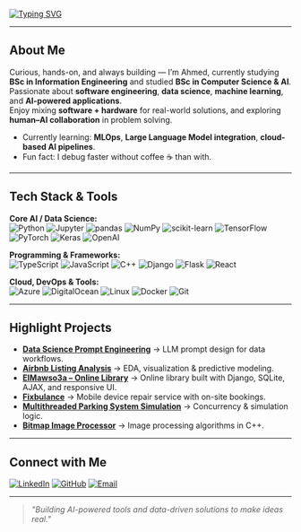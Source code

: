 <!-- Typing SVG -->
[![Typing SVG](https://readme-typing-svg.herokuapp.com?color=%2336BCF7&size=25&center=true&vCenter=true&width=800&lines=Hi+there+👋,+I'm+Ahmed+Niazi;Student;AI+%7C+Data+Science+%7C+ML+%7C+Web+Dev;Always+learning+new+things)](https://github.com/Zyrex24)

---

##  About Me
 Curious, hands-on, and always building — I’m Ahmed, currently studying **BSc in Information Engineering** and studied **BSc in Computer Science & AI**.  
 Passionate about **software engineering**, **data science**, **machine learning**, and **AI-powered applications**.  
 Enjoy mixing **software + hardware** for real-world solutions, and exploring **human–AI collaboration** in problem solving.  

-  Currently learning: **MLOps**, **Large Language Model integration**, **cloud-based AI pipelines**.  
-  Fun fact: I debug faster without coffee ☕ than with.

---

## Tech Stack & Tools

**Core AI / Data Science:**  
![Python](https://img.shields.io/badge/Python-3776AB?style=for-the-badge&logo=python&logoColor=white)
![Jupyter](https://img.shields.io/badge/Jupyter_Notebook-F37626?style=for-the-badge&logo=jupyter&logoColor=white)
![pandas](https://img.shields.io/badge/pandas-150458?style=for-the-badge&logo=pandas&logoColor=white)
![NumPy](https://img.shields.io/badge/NumPy-013243?style=for-the-badge&logo=numpy&logoColor=white)
![scikit-learn](https://img.shields.io/badge/scikit--learn-F7931E?style=for-the-badge&logo=scikit-learn&logoColor=white)
![TensorFlow](https://img.shields.io/badge/TensorFlow-FF6F00?style=for-the-badge&logo=tensorflow&logoColor=white)
![PyTorch](https://img.shields.io/badge/PyTorch-EE4C2C?style=for-the-badge&logo=pytorch&logoColor=white)
![Keras](https://img.shields.io/badge/Keras-D00000?style=for-the-badge&logo=keras&logoColor=white)
![OpenAI](https://img.shields.io/badge/OpenAI-412991?style=for-the-badge&logo=openai&logoColor=white)

**Programming & Frameworks:**  
![TypeScript](https://img.shields.io/badge/TypeScript-3178C6?style=for-the-badge&logo=typescript&logoColor=white)
![JavaScript](https://img.shields.io/badge/JavaScript-F7E018?style=for-the-badge&logo=javascript&logoColor=black)
![C++](https://img.shields.io/badge/C++-00599C?style=for-the-badge&logo=cplusplus&logoColor=white)
![Django](https://img.shields.io/badge/Django-092E20?style=for-the-badge&logo=django&logoColor=white)
![Flask](https://img.shields.io/badge/Flask-000000?style=for-the-badge&logo=flask&logoColor=white)
![React](https://img.shields.io/badge/React-20232A?style=for-the-badge&logo=react&logoColor=61DAFB)

**Cloud, DevOps & Tools:**  
![Azure](https://img.shields.io/badge/Microsoft_Azure-0089D6?style=for-the-badge&logo=microsoft-azure&logoColor=white)
![DigitalOcean](https://img.shields.io/badge/Digital_Ocean-0080FF?style=for-the-badge&logo=digitalocean&logoColor=white)
![Linux](https://img.shields.io/badge/Linux-FCC624?style=for-the-badge&logo=linux&logoColor=black)
![Docker](https://img.shields.io/badge/Docker-2496ED?style=for-the-badge&logo=docker&logoColor=white)
![Git](https://img.shields.io/badge/Git-F05033?style=for-the-badge&logo=git&logoColor=white)

---

## Highlight Projects
- **[Data Science Prompt Engineering](https://github.com/Zyrex24/DataScience-Prompt-Engineer-finetuned)** → LLM prompt design for data workflows. 
- **[Airbnb Listing Analysis](https://github.com/Zyrex24/Airbnb-Listing-analysis)** → EDA, visualization & predictive modeling.  
- **[ElMawso3a – Online Library](https://github.com/Zyrex24/ElMawso3a-Online-Library)** → Online library built with Django, SQLite, AJAX, and responsive UI.
- **[Fixbulance](https://www.fixbulance.com/)** → Mobile device repair service with on-site bookings.
- **[Multithreaded Parking System Simulation](https://github.com/Zyrex24/Multithreaded-Parking-System-Simulation)** → Concurrency & simulation logic.  
- **[Bitmap Image Processor](https://github.com/Zyrex24/Bitmap-Image-Processor)** → Image processing algorithms in C++.  

---

## Connect with Me
[![LinkedIn](https://img.shields.io/badge/LinkedIn-Ahmed%20Niazi-0077B5?style=for-the-badge&logo=linkedin&logoColor=white)](https://www.linkedin.com/in/ahmedmniazi)
[![GitHub](https://img.shields.io/badge/GitHub-Zyrex24-181717?style=for-the-badge&logo=github)](https://github.com/Zyrex24)
[![Email](https://img.shields.io/badge/Email-ahmedniazi24a.b%40gmail.com-D14836?style=for-the-badge&logo=gmail&logoColor=white)](mailto:ahmedniazi24a.b@gmail.com)

---

> _"Building AI-powered tools and data-driven solutions to make ideas real."_  
